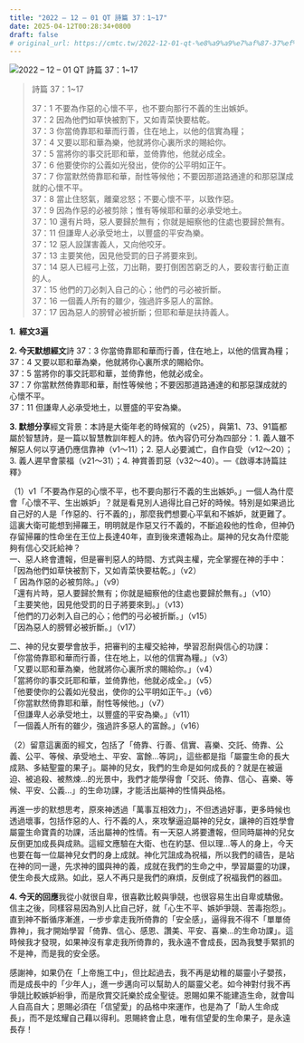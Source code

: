```yaml
---
title: "2022 – 12 – 01 QT 詩篇 37：1~17"
date: 2025-04-12T00:28:34+0800
draft: false
# original_url: https://cmtc.tw/2022-12-01-qt-%e8%a9%a9%e7%af%87-37%ef%bc%9a117
---
```


![2022 – 12 – 01 QT 詩篇 37：1\~17](/images/qt.jpg  "2022 – 12 – 01 QT 詩篇 37：1\~17")

> 詩篇 37：1\~17
>
> 37：1 不要為作惡的心懷不平，也不要向那行不義的生出嫉妒。  
> 37：2 因為他們如草快被割下，又如青菜快要枯乾。  
> 37：3 你當倚靠耶和華而行善，住在地上，以他的信實為糧；  
> 37：4 又要以耶和華為樂，他就將你心裏所求的賜給你。  
> 37：5 當將你的事交託耶和華，並倚靠他，他就必成全。  
> 37：6 他要使你的公義如光發出，使你的公平明如正午。  
> 37：7 你當默然倚靠耶和華，耐性等候他；不要因那道路通達的和那惡謀成就的心懷不平。  
> 37：8 當止住怒氣，離棄忿怒；不要心懷不平，以致作惡。  
> 37：9 因為作惡的必被剪除；惟有等候耶和華的必承受地土。  
> 37：10 還有片時，惡人要歸於無有；你就是細察他的住處也要歸於無有。  
> 37：11 但謙卑人必承受地土，以豐盛的平安為樂。  
> 37：12 惡人設謀害義人，又向他咬牙。  
> 37：13 主要笑他，因見他受罰的日子將要來到。  
> 37：14 惡人已經弓上弦，刀出鞘，要打倒困苦窮乏的人，要殺害行動正直的人。  
> 37：15 他們的刀必刺入自己的心；他們的弓必被折斷。  
> 37：16 一個義人所有的雖少，強過許多惡人的富餘。  
> 37：17 因為惡人的膀臂必被折斷；但耶和華是扶持義人。

**1.  經文3遍**

**2. 今天默想經文**詩 37：3 你當倚靠耶和華而行善，住在地上，以他的信實為糧；  
37：4 又要以耶和華為樂，他就將你心裏所求的賜給你。  
37：5 當將你的事交託耶和華，並倚靠他，他就必成全。  
37：7 你當默然倚靠耶和華，耐性等候他；不要因那道路通達的和那惡謀成就的心懷不平。  
37：11 但謙卑人必承受地土，以豐盛的平安為樂。

**3. 默想分享**經文背景：本詩是大衛年老的時候寫的（v25），與第1、73、91篇都屬於智慧詩，是一篇以智慧教訓年輕人的詩。依內容仍可分為四部分：1. 義人雖不解惡人何以亨通仍應信靠神（v1～11）；2. 惡人必要滅亡，自作自受（v12～20）；3. 義人遲早會蒙福（v21～31）；4. 神賞善罰惡（v32～40）。—《啟導本詩篇註釋》

（1）v1「不要為作惡的心懷不平，也不要向那行不義的生出嫉妒。」一個人為什麼會「心懷不平、生出嫉妒」？就是看見別人過得比自己好的時候。特別是如果過比自己好的人是「作惡的、行不義的」，那麼我們想要心平氣和不嫉妒，就更難了。這裏大衛可能想到掃羅王，明明就是作惡又行不義的，不斷追殺他的性命，但神仍存留掃羅的性命坐在王位上長達40年，直到後來遭報為止。屬神的兒女為什麼能夠有信心交託給神？  
一、惡人終會遭報，但是審判惡人的時間、方式與主權，完全掌握在神的手中：  
「因為他們如草快被割下，又如青菜快要枯乾。」（v2）  
「 因為作惡的必被剪除。」（v9）  
「還有片時，惡人要歸於無有；你就是細察他的住處也要歸於無有。」（v10）  
「主要笑他，因見他受罰的日子將要來到。」（v13）  
「他們的刀必刺入自己的心；他們的弓必被折斷。」（v15）  
「因為惡人的膀臂必被折斷。」（v17）

二、神的兒女要學會放手，把審判的主權交給神，學習忍耐與信心的功課：  
「你當倚靠耶和華而行善，住在地上，以他的信實為糧。」（v3）  
「又要以耶和華為樂，他就將你心裏所求的賜給你。」（v4）  
「當將你的事交託耶和華，並倚靠他，他就必成全。」（v5）  
「他要使你的公義如光發出，使你的公平明如正午。」（v6）  
「你當默然倚靠耶和華，耐性等候他。」（v7）  
「但謙卑人必承受地土，以豐盛的平安為樂。」（v11）  
「一個義人所有的雖少，強過許多惡人的富餘。」（v16）

（2）留意這裏面的經文，包括了「倚靠、行善、信實、喜樂、交託、倚靠、公義、公平、等候、承受地土、平安、富餘…等詞」，這些都是指「屬靈生命的長大成熟、多結聖靈的果子」。屬神的兒女，我們的生命是如何成長的？就是在被逼迫、被追殺、被熬煉…的光景中，我們才能學得會「交託、倚靠、信心、喜樂、等候、平安、公義…」的生命功課，才能活出屬神的性情與品格。

再進一步的默想思考，原來神透過「萬事互相效力」，不但透過好事，更多時候也透過壞事，包括作惡的人、行不義的人，來攻擊逼迫屬神的兒女，讓神的百姓學會屬靈生命寶貴的功課，活出屬神的性情。有一天惡人將要遭報，但同時屬神的兒女反倒更加成長與成熟。這經文應驗在大衛、也在約瑟、但以理…等人的身上，今天也要在每一位屬神兒女們的身上成就。神化咒詛成為祝福，所以我們的禱告，是站在神的同一邊，先求神的國與神的義，成就在我們的生命之中，學習屬靈的功課，使生命長大成熟。如此，惡人不再只是我們的麻煩，反倒成了祝福我們的器皿。

**4. 今天的回應**我從小就很自卑，很喜歡比較與爭競，也很容易生出自卑或驕傲。信主之後，同樣容易因為別人比自己好，就「心生不平、嫉妒爭競、苦毒抱怨」。直到神不斷循序漸進，一步步拿走我所倚靠的「安全感」，逼得我不得不「單單倚靠神」，我才開始學習「倚靠、信心、感恩、讚美、平安、喜樂…的生命功課」。這時候我才發現，如果神沒有拿走我所倚靠的，我永遠不會成長，因為我雙手緊抓的不是神，而是我的安全感。

感謝神，如果仍在「上帝施工中」，但比起過去，我不再是幼稚的屬靈小子嬰孩，而是成長中的「少年人」，進一步邁向可以幫助人的屬靈父老。如今神對付我不再爭競比較嫉妒紛爭，而是欣賞交託樂於成全聖徒。恩賜如果不能建造生命，就會叫人自高自大；恩賜必須在「信望愛」的品格中來運作，也是為了「助人生命成長」，而不是炫耀自己藉以得利。恩賜終會止息，唯有信望愛的生命果子，是永遠長存！